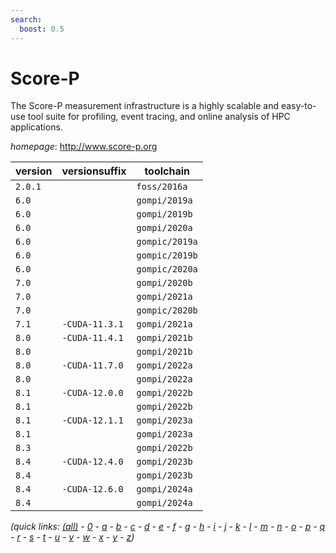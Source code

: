 ```yaml
---
search:
  boost: 0.5
---
```

# Score-P

The Score-P measurement infrastructure is a highly scalable and  easy-to-use tool suite for profiling, event tracing, and online analysis of HPC  applications.

*homepage*: <http://www.score-p.org>

version | versionsuffix | toolchain
--------|---------------|----------
``2.0.1`` |  | ``foss/2016a``
``6.0`` |  | ``gompi/2019a``
``6.0`` |  | ``gompi/2019b``
``6.0`` |  | ``gompi/2020a``
``6.0`` |  | ``gompic/2019a``
``6.0`` |  | ``gompic/2019b``
``6.0`` |  | ``gompic/2020a``
``7.0`` |  | ``gompi/2020b``
``7.0`` |  | ``gompi/2021a``
``7.0`` |  | ``gompic/2020b``
``7.1`` | ``-CUDA-11.3.1`` | ``gompi/2021a``
``8.0`` | ``-CUDA-11.4.1`` | ``gompi/2021b``
``8.0`` |  | ``gompi/2021b``
``8.0`` | ``-CUDA-11.7.0`` | ``gompi/2022a``
``8.0`` |  | ``gompi/2022a``
``8.1`` | ``-CUDA-12.0.0`` | ``gompi/2022b``
``8.1`` |  | ``gompi/2022b``
``8.1`` | ``-CUDA-12.1.1`` | ``gompi/2023a``
``8.1`` |  | ``gompi/2023a``
``8.3`` |  | ``gompi/2022b``
``8.4`` | ``-CUDA-12.4.0`` | ``gompi/2023b``
``8.4`` |  | ``gompi/2023b``
``8.4`` | ``-CUDA-12.6.0`` | ``gompi/2024a``
``8.4`` |  | ``gompi/2024a``


*(quick links: [(all)](../index.md) - [0](../0/index.md) - [a](../a/index.md) - [b](../b/index.md) - [c](../c/index.md) - [d](../d/index.md) - [e](../e/index.md) - [f](../f/index.md) - [g](../g/index.md) - [h](../h/index.md) - [i](../i/index.md) - [j](../j/index.md) - [k](../k/index.md) - [l](../l/index.md) - [m](../m/index.md) - [n](../n/index.md) - [o](../o/index.md) - [p](../p/index.md) - [q](../q/index.md) - [r](../r/index.md) - [s](../s/index.md) - [t](../t/index.md) - [u](../u/index.md) - [v](../v/index.md) - [w](../w/index.md) - [x](../x/index.md) - [y](../y/index.md) - [z](../z/index.md))*

